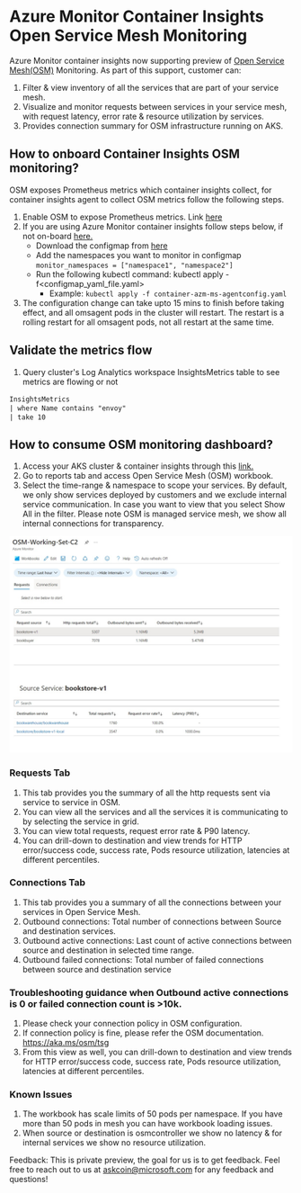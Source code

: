 # Azure Monitor Container Insights Open Service Mesh Monitoring

Azure Monitor container insights now supporting preview of [Open Service Mesh(OSM)](https://docs.microsoft.com/azure/aks/servicemesh-osm-about) Monitoring. As part of this support, customer can:
1.	Filter & view inventory of all the services that are part of your service mesh.
2.	Visualize and monitor requests between services in your service mesh, with request latency, error rate & resource utilization by services.
3.	Provides connection summary for OSM infrastructure running on AKS.

## How to onboard Container Insights OSM monitoring?
OSM exposes Prometheus metrics which container insights collect, for container insights agent to collect OSM metrics follow the following steps.
1.	Enable OSM to expose Prometheus metrics. Link [here](https://github.com/openservicemesh/osm/blob/main/docs/content/docs/tasks_usage/observability/_index.md)
2.	If you are using Azure Monitor container insights follow steps below, if not on-board [here.](https://docs.microsoft.com/azure/azure-monitor/containers/container-insights-overview)
     * Download the configmap from [here](https://github.com/microsoft/Docker-Provider/blob/ci_prod/kubernetes/container-azm-ms-osmconfig.yaml)
     * Add the namespaces you want to monitor in configmap `monitor_namespaces = ["namespace1", "namespace2"]`
     * Run the following kubectl command: kubectl apply -f<configmap_yaml_file.yaml>
         * Example: `kubectl apply -f container-azm-ms-agentconfig.yaml`
3. The configuration change can take upto 15 mins to finish before taking effect, and all omsagent pods in the cluster will restart. The restart is a rolling restart for all omsagent pods, not all restart at the same time.


## Validate the metrics flow
1.	Query cluster's Log Analytics workspace InsightsMetrics table to see metrics are flowing or not
```
InsightsMetrics
| where Name contains "envoy"
| take 10
```

## How to consume OSM monitoring dashboard?
1.	Access your AKS cluster & container insights through this [link.](https://aka.ms/azmon/osmux)
2.	Go to reports tab and access Open Service Mesh (OSM) workbook.
3.	Select the time-range & namespace to scope your services. By default, we only show services deployed by customers and we exclude internal service communication. In case you want to view that you select Show All in the filter. Please note OSM is managed service mesh, we show all internal connections for transparency. 

![alt text](https://github.com/microsoft/Docker-Provider/blob/saarorOSMdoc/Documentation/OSMPrivatePreview/Image1.jpg)
### Requests Tab
1.	This tab provides you the summary of all the http requests sent via service to service in OSM.
2.	You can view all the services and all the services it is communicating to by selecting the service in grid.
3.	You can view total requests, request error rate & P90 latency.
4.	You can drill-down to destination and view trends for HTTP error/success code, success rate, Pods resource utilization, latencies at different percentiles.

### Connections Tab
1.	This tab provides you a summary of all the connections between your services in Open Service Mesh. 
2.	Outbound connections: Total number of connections between Source and destination services.
3.	Outbound active connections: Last count of active connections between source and destination in selected time range.
4.	Outbound failed connections: Total number of failed connections between source and destination service

### Troubleshooting guidance when Outbound active connections is 0 or failed connection count is >10k.
1. Please check your connection policy in OSM configuration.
2. If connection policy is fine, please refer the OSM documentation. https://aka.ms/osm/tsg
3. From this view as well, you can drill-down to destination and view trends for HTTP error/success code, success rate, Pods resource utilization, latencies at different percentiles.


### Known Issues
1.	The workbook has scale limits of 50 pods per namespace. If you have more than 50 pods in mesh you can have workbook loading issues.
2.	When source or destination is osmcontroller we show no latency & for internal services we show no resource utilization. 

Feedback: This is private preview, the goal for us is to get feedback. Feel free to reach out to us at [askcoin@microsoft.com](mailto:askcoin@microsoft.com) for any feedback and questions!

